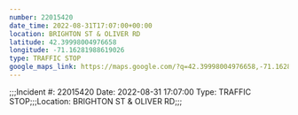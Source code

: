 ```yaml
---
number: 22015420
date_time: 2022-08-31T17:07:00+00:00
location: BRIGHTON ST & OLIVER RD
latitude: 42.39998004976658
longitude: -71.16281988619026
type: TRAFFIC STOP
google_maps_link: https://maps.google.com/?q=42.39998004976658,-71.16281988619026
---
```


;;;Incident #: 22015420  Date: 2022-08-31 17:07:00   Type: TRAFFIC STOP;;;Location: BRIGHTON ST & OLIVER RD;;;
